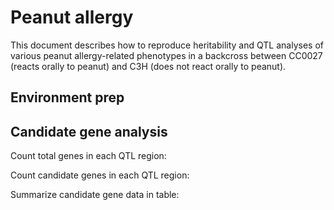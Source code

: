 # Peanut allergy 

This document describes how to reproduce heritability and QTL analyses of various peanut allergy-related phenotypes in a backcross between CC0027 (reacts orally to peanut) and C3H (does not react orally to peanut). 

Environment prep
----------------

Candidate gene analysis
-----------------------

Count total genes in each QTL region:

Count candidate genes in each QTL region:  

Summarize candidate gene data in table:  